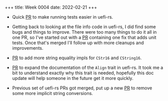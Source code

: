 +++
title: Week 0004
date: 2022-02-21
+++

* Quick [PR](https://github.com/rust-osdev/uefi-rs/pull/364) to make
  running tests easier in uefi-rs.

* Getting back to looking at the file info code in uefi-rs, I did find
  some bugs and things to improve. There were too many things to do it
  all in one PR, so I've started out with a
  [PR](https://github.com/rust-osdev/uefi-rs/pull/365) containing one
  fix that adds unit tests. Once that's merged I'll follow up with more
  cleanups and improvements.
  
* [PR](https://github.com/rust-osdev/uefi-rs/pull/366) to add more
  string equality impls for `CStr16` and `CString16`.

* [PR](https://github.com/rust-osdev/uefi-rs/pull/367) to expand the
  documentation of the `Align` trait in uefi-rs. It took me a bit to
  understand exactly why this trait is needed, hopefully this doc update
  will help someone in the future get it more quickly.

* Previous set of uefi-rs PRs got merged, put up a new
  [PR](https://github.com/rust-osdev/uefi-rs/pull/368) to remove some
  more implicit string conversions.
